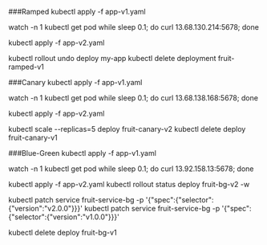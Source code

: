###Ramped
kubectl apply -f app-v1.yaml

watch -n 1 kubectl get pod
while sleep 0.1; do curl 13.68.130.214:5678; done

kubectl apply -f app-v2.yaml

kubectl rollout undo deploy my-app
kubectl delete deployment fruit-ramped-v1

###Canary
kubectl apply -f app-v1.yaml

watch -n 1 kubectl get pod
while sleep 0.1; do curl 13.68.138.168:5678; done

kubectl apply -f app-v2.yaml

kubectl scale --replicas=5 deploy fruit-canary-v2
kubectl delete deploy fruit-canary-v1

###Blue-Green
kubectl apply -f app-v1.yaml

watch -n 1 kubectl get pod
while sleep 0.1; do curl 13.92.158.13:5678; done

kubectl apply -f app-v2.yaml
kubectl rollout status deploy fruit-bg-v2 -w

kubectl patch service fruit-service-bg -p '{"spec":{"selector":{"version":"v2.0.0"}}}'
kubectl patch service fruit-service-bg -p '{"spec":{"selector":{"version":"v1.0.0"}}}'

kubectl delete deploy fruit-bg-v1
